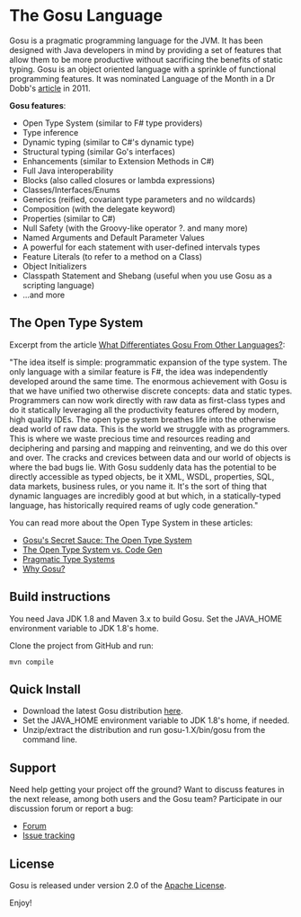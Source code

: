 The Gosu Language
=================

Gosu is a pragmatic programming language for the JVM.
It has been designed with Java developers in mind by providing a set of features that allow them to be more productive without sacrificing the benefits of static typing.
Gosu is an object oriented language with a sprinkle of functional programming features.
It was nominated Language of the Month in a Dr Dobb's [article](http://www.drdobbs.com/open-source/language-of-the-month-gosu/231001429# "Dr Dobb's article") in 2011.

**Gosu features**:

* Open Type System (similar to F# type providers)
* Type inference
* Dynamic typing (similar to C#'s dynamic type)
* Structural typing (similar Go's interfaces)
* Enhancements  (similar to Extension Methods in C#)
* Full Java interoperability
* Blocks (also called closures or lambda expressions)
* Classes/Interfaces/Enums
* Generics (reified, covariant type parameters and no wildcards)
* Composition (with the delegate keyword)
* Properties (similar to C#)
* Null Safety (with the Groovy-like operator ?. and many more)
* Named Arguments and Default Parameter Values
* A powerful for each statement with user-defined intervals types
* Feature Literals (to refer to a method on a Class)
* Object Initializers
* Classpath Statement and Shebang (useful when you use Gosu as a scripting language)
* ...and more


The Open Type System
--------------------
Excerpt from the article [What Differentiates Gosu From Other Languages?](http://devblog.guidewire.com/2012/02/27/what-differentiates-gosu-from-other-languages/ "Link"):

"The idea itself is simple: programmatic expansion of the type system.
The only language with a similar feature is F#, the idea was independently developed around the same time.
The enormous achievement with Gosu is that we have unified two otherwise discrete concepts: data and static types. Programmers can now work directly with raw data as first-class types and do it statically leveraging all the productivity features offered by modern, high quality IDEs.
The open type system breathes life into the otherwise dead world of raw data. This is the world we struggle with as programmers.  This is where we waste precious time and resources reading and deciphering and parsing and mapping and reinventing, and we do this over and over. The cracks and crevices between data and our world of objects is where the bad bugs lie. With Gosu suddenly data has the potential to be directly accessible as typed objects, be it XML, WSDL, properties, SQL, data markets, business rules, or you name it. It's the sort of thing that dynamic languages are incredibly good at but which, in a statically-typed language, has historically required reams of ugly code generation."

You can read more about the Open Type System in these articles:

* [Gosu's Secret Sauce: The Open Type System](http://devblog.guidewire.com/2010/11/18/gosus-secret-sauce-the-open-type-system/ "Link")
* [The Open Type System vs. Code Gen](http://devblog.guidewire.com/2011/05/23/the-open-type-system-vs-code-ge/ "Link")
* [Pragmatic Type Systems](http://devblog.guidewire.com/2008/07/25/pragmatic-type-systems/ "Link")
* [Why Gosu?](http://devblog.guidewire.com/2010/11/11/why-gosu/ "Link")


Build instructions
------------------
You need Java JDK 1.8 and Maven 3.x to build Gosu.
Set the JAVA_HOME environment variable to JDK 1.8's home.

Clone the project from GitHub and run:

    mvn compile


Quick Install
-------------

* Download the latest Gosu distribution [here](http://gosu-lang.github.io/downloads.html).
* Set the JAVA_HOME environment variable to JDK 1.8's home, if needed.
* Unzip/extract the distribution and run gosu-1.X/bin/gosu from the command line.

Support
-------

Need help getting your project off the ground? Want to discuss features in the next release, among both users and the Gosu team? Participate in our discussion forum or report a bug:

* [Forum](http://groups.google.com/group/gosu-lang "Forum")
* [Issue tracking](https://github.com/gosu-lang/gosu-lang/issues "Issues")

License
-------

Gosu is released under version 2.0 of the [Apache License](http://www.apache.org/licenses/LICENSE-2.0.txt "License").

Enjoy!
